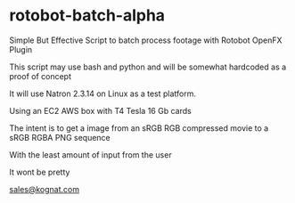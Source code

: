 # rotobot-batch-alpha
Simple But Effective Script to batch process footage with Rotobot OpenFX Plugin

This script may use bash and python and will be somewhat hardcoded as a proof of concept

It will use Natron 2.3.14 on Linux as a test platform.

Using an EC2 AWS box with T4 Tesla 16 Gb cards

The intent is to get a image from an sRGB RGB compressed movie to a sRGB RGBA PNG sequence

With the least amount of input from the user

It wont be pretty

sales@kognat.com

